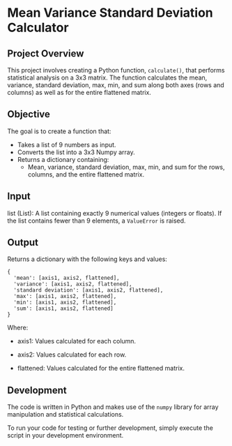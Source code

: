 # Mean Variance Standard Deviation Calculator

## Project Overview

This project involves creating a Python function, `calculate()`, that performs statistical analysis on a 3x3 matrix. The function calculates the mean, variance, standard deviation, max, min, and sum along both axes (rows and columns) as well as for the entire flattened matrix.

## Objective

The goal is to create a function that:
- Takes a list of 9 numbers as input.
- Converts the list into a 3x3 Numpy array.
- Returns a dictionary containing:
  - Mean, variance, standard deviation, max, min, and sum for the rows, columns, and the entire flattened matrix.

## Input
list (List): A list containing exactly 9 numerical values (integers or floats). If the list contains fewer than 9 elements, a `ValueError` is raised.

## Output 

Returns a dictionary with the following keys and values:

```
{
  'mean': [axis1, axis2, flattened],
  'variance': [axis1, axis2, flattened],
  'standard deviation': [axis1, axis2, flattened],
  'max': [axis1, axis2, flattened],
  'min': [axis1, axis2, flattened],
  'sum': [axis1, axis2, flattened]
}
```
Where:

- axis1: Values calculated for each column.

- axis2: Values calculated for each row.

- flattened: Values calculated for the entire flattened matrix.

## Development
The code is written in Python and makes use of the `numpy` library for array manipulation and statistical calculations.

To run your code for testing or further development, simply execute the script in your development environment.